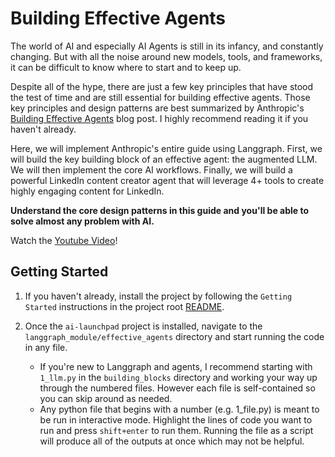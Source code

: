 # Building Effective Agents

The world of AI and especially AI Agents is still in its infancy, and constantly changing. But with all the noise around new models, tools, and frameworks, it can be difficult to know where to start and to keep up.

Despite all of the hype, there are just a few key principles that have stood the test of time and are still essential for building effective agents. Those key principles and design patterns are best summarized by Anthropic's [Building Effective Agents](https://www.anthropic.com/engineering/building-effective-agents) blog post. I highly recommend reading it if you haven't already.

Here, we will implement Anthropic's entire guide using Langgraph. First, we will build the key building block of an effective agent: the augmented LLM. We will then implement the core AI workflows. Finally, we will build a powerful LinkedIn content creator agent that will leverage 4+ tools to create highly engaging content for LinkedIn.

**Understand the core design patterns in this guide and you'll be able to solve almost any problem with AI.**

Watch the [Youtube Video](https://youtu.be/31JoTDm7jkM)!

## Getting Started

1. If you haven't already, install the project by following the `Getting Started` instructions in the project root [README](../../../README.md).
2. Once the `ai-launchpad` project is installed, navigate to the `langgraph_module/effective_agents` directory and start running the code in any file.

    - If you're new to Langgraph and agents, I recommend starting with `1_llm.py` in the `building_blocks` directory and working your way up through the numbered files. However each file is self-contained so you can skip around as needed.
    - Any python file that begins with a number (e.g. 1_file.py) is meant to be run in interactive mode. Highlight the lines of code you want to run and press `shift+enter` to run them. Running the file as a script will produce all of the outputs at once which may not be helpful.
